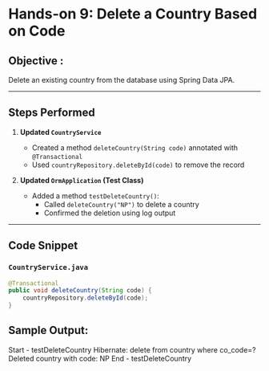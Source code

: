 # Hands-on 9: Delete a Country Based on Code

## Objective :
Delete an existing country from the database using Spring Data JPA.

---

## Steps Performed

1. **Updated `CountryService`**
   - Created a method `deleteCountry(String code)` annotated with `@Transactional`
   - Used `countryRepository.deleteById(code)` to remove the record

2. **Updated `OrmApplication` (Test Class)**
   - Added a method `testDeleteCountry()`:
     - Called `deleteCountry("NP")` to delete a country
     - Confirmed the deletion using log output

---

## Code Snippet

### `CountryService.java`
```java
@Transactional
public void deleteCountry(String code) {
    countryRepository.deleteById(code);
}
```
## Sample Output:
Start - testDeleteCountry
Hibernate: delete from country where co_code=?
Deleted country with code: NP
End - testDeleteCountry

